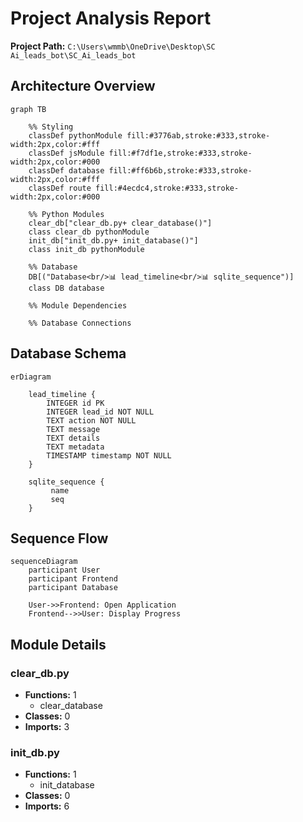 # Project Analysis Report

**Project Path:** `C:\Users\wmmb\OneDrive\Desktop\SC Ai_leads_bot\SC_Ai_leads_bot`

## Architecture Overview
```mermaid
graph TB

    %% Styling
    classDef pythonModule fill:#3776ab,stroke:#333,stroke-width:2px,color:#fff
    classDef jsModule fill:#f7df1e,stroke:#333,stroke-width:2px,color:#000
    classDef database fill:#ff6b6b,stroke:#333,stroke-width:2px,color:#fff
    classDef route fill:#4ecdc4,stroke:#333,stroke-width:2px,color:#000

    %% Python Modules
    clear_db["clear_db.py+ clear_database()"]
    class clear_db pythonModule
    init_db["init_db.py+ init_database()"]
    class init_db pythonModule

    %% Database
    DB[("Database<br/>📊 lead_timeline<br/>📊 sqlite_sequence")]
    class DB database

    %% Module Dependencies

    %% Database Connections

```

## Database Schema
```mermaid
erDiagram

    lead_timeline {
        INTEGER id PK
        INTEGER lead_id NOT NULL
        TEXT action NOT NULL
        TEXT message
        TEXT details
        TEXT metadata
        TIMESTAMP timestamp NOT NULL
    }

    sqlite_sequence {
         name
         seq
    }

```

## Sequence Flow
```mermaid
sequenceDiagram
    participant User
    participant Frontend
    participant Database

    User->>Frontend: Open Application
    Frontend-->>User: Display Progress
```

## Module Details

### clear_db.py
- **Functions:** 1
  - clear_database
- **Classes:** 0
- **Imports:** 3

### init_db.py
- **Functions:** 1
  - init_database
- **Classes:** 0
- **Imports:** 6
